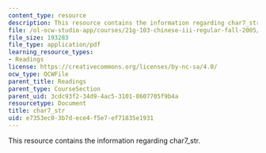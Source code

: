 ```yaml
---
content_type: resource
description: This resource contains the information regarding char7_str.
file: /ol-ocw-studio-app/courses/21g-103-chinese-iii-regular-fall-2005/e7353ec03b7dece4f5e7ef71835e1931_MIT21G_103F05_char7_str.pdf
file_size: 193283
file_type: application/pdf
learning_resource_types:
- Readings
license: https://creativecommons.org/licenses/by-nc-sa/4.0/
ocw_type: OCWFile
parent_title: Readings
parent_type: CourseSection
parent_uid: 3cdc93f2-34d9-4ac5-3101-8607705f9b4a
resourcetype: Document
title: char7_str
uid: e7353ec0-3b7d-ece4-f5e7-ef71835e1931
---
```

This resource contains the information regarding char7_str.